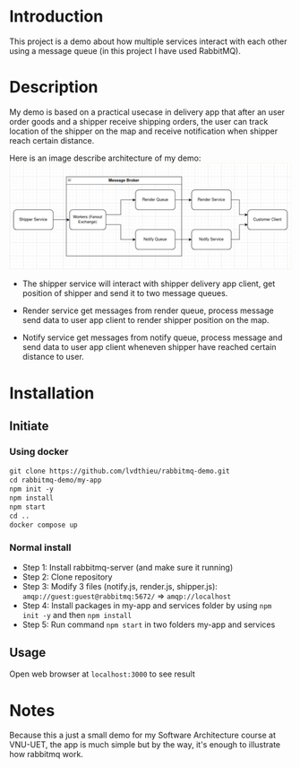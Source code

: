# Introduction
This project is a demo about how multiple services interact with each other using a message queue (in this project I have used RabbitMQ).
# Description
My demo is based on a practical usecase in delivery app that after an user order goods and a shipper receive shipping orders, the user can track location of the shipper on the map and receive notification when shipper reach certain distance.

Here is an image describe architecture of my demo:
![Architecture](images/architecture.png) 

* The shipper service will interact with shipper delivery app client, get position of shipper and send it to two message queues.

* Render service get messages from render queue, process message send data to user app client to render shipper position on the map.

* Notify service get messages from notify queue, process message and send data to user app client wheneven shipper have reached certain distance to user.

# Installation
## Initiate
### Using docker 
```
git clone https://github.com/lvdthieu/rabbitmq-demo.git
cd rabbitmq-demo/my-app
npm init -y
npm install
npm start
cd ..
docker compose up
```

### Normal install

* Step 1: Install rabbitmq-server (and make sure it running)
* Step 2: Clone repository
* Step 3: Modify 3 files (notify.js, render.js, shipper.js): ```amqp://guest:guest@rabbitmq:5672/``` => ```amqp://localhost```
* Step 4: Install packages in my-app and services folder by using ```npm init -y``` and then ```npm install```
* Step 5: Run command ```npm start``` in two folders my-app and services
## Usage
Open web browser at ```localhost:3000``` to see result 

# Notes

Because this a just a small demo for my Software Architecture course at VNU-UET, the app is much simple but by the way, it's enough to illustrate how rabbitmq work.
